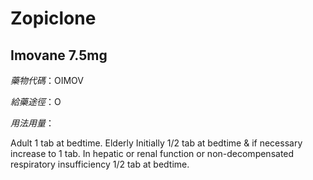 # Zopiclone

## Imovane 7.5mg

*藥物代碼*：OIMOV

*給藥途徑*：O

*用法用量*：

Adult 1 tab at bedtime. Elderly Initially 1/2 tab at bedtime & if necessary  increase to 1 tab. In hepatic or renal function or non-decompensated respiratory insufficiency 1/2 tab at bedtime.

